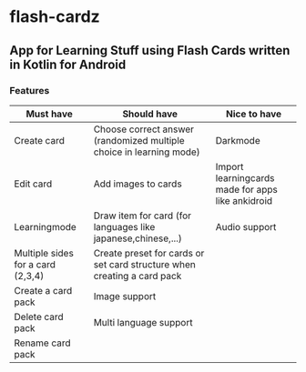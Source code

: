 # flash-cardz

## App for Learning Stuff using Flash Cards written in Kotlin for Android

### Features
| Must have    | Should have                                                         | Nice to have                                      |
|--------------|---------------------------------------------------------------------|---------------------------------------------------|
| Create card  | Choose correct answer (randomized multiple choice in learning mode) | Darkmode                                          |
| Edit card    | Add images to cards                                                 | Import learningcards made for apps like ankidroid |
| Learningmode | Draw item for card (for languages like japanese,chinese,...)        | Audio support                                     |
| Multiple sides for a card (2,3,4)| Create preset for cards or set card structure when creating a card pack | |
| Create a card pack| Image support | |
| Delete card pack | Multi language support||
| Rename card pack |||

